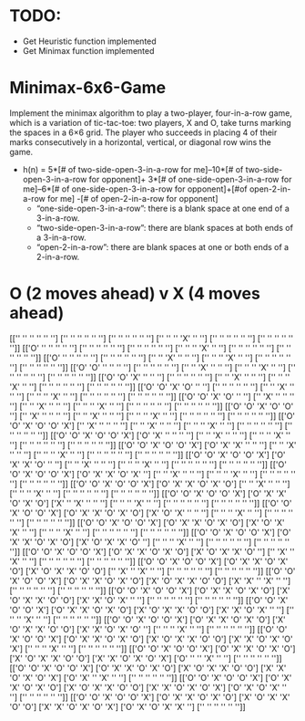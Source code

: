 # TODO:
* Get Heuristic function implemented
* Get Minimax function implemented

# Minimax-6x6-Game
Implement the minimax  algorithm to  play  a  two-player, four-in-a-row  game,  which  is a variation of tic-tac-toe: two players, X and O, take turns marking the spaces in a 6×6 grid. The player who succeeds in placing 4 of their marks consecutively in a horizontal, vertical, or diagonal row wins the game.

* h(n) = 5*[# of two-side-open-3-in-a-row for me]–10*[# of two-side-open-3-in-a-row for opponent]+ 3*[# of one-side-open-3-in-a-row for me]–6*[# of one-side-open-3-in-a-row for opponent]+[#of open-2-in-a-row for me] -[# of open-2-in-a-row for opponent]
    * “one-side-open-3-in-a-row”: there is a blank space at one end of a 3-in-a-row.
    * “two-side-open-3-in-a-row”: there are blank spaces at both ends of a 3-in-a-row.
    * “open-2-in-a-row”: there are blank spaces at one or both ends of a 2-in-a-row.

# O (2 moves ahead) v X (4 moves ahead)
[['' '' '' '' '' '']
 ['' '' '' '' '' '']
 ['' '' '' '' '' '']
 ['' '' '' 'X' '' '']
 ['' '' '' '' '' '']
 ['' '' '' '' '' '']]
[['O' '' '' '' '' '']
 ['' '' '' '' '' '']
 ['' '' '' '' '' '']
 ['' '' '' 'X' '' '']
 ['' '' '' '' '' '']
 ['' '' '' '' '' '']]
[['O' '' '' '' '' '']
 ['' '' '' '' '' '']
 ['' '' 'X' '' '' '']
 ['' '' '' 'X' '' '']
 ['' '' '' '' '' '']
 ['' '' '' '' '' '']]
[['O' 'O' '' '' '' '']
 ['' '' '' '' '' '']
 ['' '' 'X' '' '' '']
 ['' '' '' 'X' '' '']
 ['' '' '' '' '' '']
 ['' '' '' '' '' '']]
[['O' 'O' 'X' '' '' '']
 ['' '' '' '' '' '']
 ['' '' 'X' '' '' '']
 ['' '' '' 'X' '' '']
 ['' '' '' '' '' '']
 ['' '' '' '' '' '']]
[['O' 'O' 'X' 'O' '' '']
 ['' '' '' '' '' '']
 ['' '' 'X' '' '' '']
 ['' '' '' 'X' '' '']
 ['' '' '' '' '' '']
 ['' '' '' '' '' '']]
[['O' 'O' 'X' 'O' '' '']
 ['' 'X' '' '' '' '']
 ['' '' 'X' '' '' '']
 ['' '' '' 'X' '' '']
 ['' '' '' '' '' '']
 ['' '' '' '' '' '']]
[['O' 'O' 'X' 'O' 'O' '']
 ['' 'X' '' '' '' '']
 ['' '' 'X' '' '' '']
 ['' '' '' 'X' '' '']
 ['' '' '' '' '' '']
 ['' '' '' '' '' '']]
[['O' 'O' 'X' 'O' 'O' 'X']
 ['' 'X' '' '' '' '']
 ['' '' 'X' '' '' '']
 ['' '' '' 'X' '' '']
 ['' '' '' '' '' '']
 ['' '' '' '' '' '']]
[['O' 'O' 'X' 'O' 'O' 'X']
 ['O' 'X' '' '' '' '']
 ['' '' 'X' '' '' '']
 ['' '' '' 'X' '' '']
 ['' '' '' '' '' '']
 ['' '' '' '' '' '']]
[['O' 'O' 'X' 'O' 'O' 'X']
 ['O' 'X' 'X' '' '' '']
 ['' '' 'X' '' '' '']
 ['' '' '' 'X' '' '']
 ['' '' '' '' '' '']
 ['' '' '' '' '' '']]
[['O' 'O' 'X' 'O' 'O' 'X']
 ['O' 'X' 'X' 'O' '' '']
 ['' '' 'X' '' '' '']
 ['' '' '' 'X' '' '']
 ['' '' '' '' '' '']
 ['' '' '' '' '' '']]
[['O' 'O' 'X' 'O' 'O' 'X']
 ['O' 'X' 'X' 'O' 'X' '']
 ['' '' 'X' '' '' '']
 ['' '' '' 'X' '' '']
 ['' '' '' '' '' '']
 ['' '' '' '' '' '']]
[['O' 'O' 'X' 'O' 'O' 'X']
 ['O' 'X' 'X' 'O' 'X' 'O']
 ['' '' 'X' '' '' '']
 ['' '' '' 'X' '' '']
 ['' '' '' '' '' '']
 ['' '' '' '' '' '']]
[['O' 'O' 'X' 'O' 'O' 'X']
 ['O' 'X' 'X' 'O' 'X' 'O']
 ['X' '' 'X' '' '' '']
 ['' '' '' 'X' '' '']
 ['' '' '' '' '' '']
 ['' '' '' '' '' '']]
[['O' 'O' 'X' 'O' 'O' 'X']
 ['O' 'X' 'X' 'O' 'X' 'O']
 ['X' 'O' 'X' '' '' '']
 ['' '' '' 'X' '' '']
 ['' '' '' '' '' '']
 ['' '' '' '' '' '']]
[['O' 'O' 'X' 'O' 'O' 'X']
 ['O' 'X' 'X' 'O' 'X' 'O']
 ['X' 'O' 'X' 'X' '' '']
 ['' '' '' 'X' '' '']
 ['' '' '' '' '' '']
 ['' '' '' '' '' '']]
[['O' 'O' 'X' 'O' 'O' 'X']
 ['O' 'X' 'X' 'O' 'X' 'O']
 ['X' 'O' 'X' 'X' 'O' '']
 ['' '' '' 'X' '' '']
 ['' '' '' '' '' '']
 ['' '' '' '' '' '']]
[['O' 'O' 'X' 'O' 'O' 'X']
 ['O' 'X' 'X' 'O' 'X' 'O']
 ['X' 'O' 'X' 'X' 'O' '']
 ['' 'X' '' 'X' '' '']
 ['' '' '' '' '' '']
 ['' '' '' '' '' '']]
[['O' 'O' 'X' 'O' 'O' 'X']
 ['O' 'X' 'X' 'O' 'X' 'O']
 ['X' 'O' 'X' 'X' 'O' 'O']
 ['' 'X' '' 'X' '' '']
 ['' '' '' '' '' '']
 ['' '' '' '' '' '']]
[['O' 'O' 'X' 'O' 'O' 'X']
 ['O' 'X' 'X' 'O' 'X' 'O']
 ['X' 'O' 'X' 'X' 'O' 'O']
 ['X' 'X' '' 'X' '' '']
 ['' '' '' '' '' '']
 ['' '' '' '' '' '']]
[['O' 'O' 'X' 'O' 'O' 'X']
 ['O' 'X' 'X' 'O' 'X' 'O']
 ['X' 'O' 'X' 'X' 'O' 'O']
 ['X' 'X' 'O' 'X' '' '']
 ['' '' '' '' '' '']
 ['' '' '' '' '' '']]
[['O' 'O' 'X' 'O' 'O' 'X']
 ['O' 'X' 'X' 'O' 'X' 'O']
 ['X' 'O' 'X' 'X' 'O' 'O']
 ['X' 'X' 'O' 'X' '' '']
 ['' '' '' 'X' '' '']
 ['' '' '' '' '' '']]
[['O' 'O' 'X' 'O' 'O' 'X']
 ['O' 'X' 'X' 'O' 'X' 'O']
 ['X' 'O' 'X' 'X' 'O' 'O']
 ['X' 'X' 'O' 'X' 'O' '']
 ['' '' '' 'X' '' '']
 ['' '' '' '' '' '']]
[['O' 'O' 'X' 'O' 'O' 'X']
 ['O' 'X' 'X' 'O' 'X' 'O']
 ['X' 'O' 'X' 'X' 'O' 'O']
 ['X' 'X' 'O' 'X' 'O' 'X']
 ['' '' '' 'X' '' '']
 ['' '' '' '' '' '']]
[['O' 'O' 'X' 'O' 'O' 'X']
 ['O' 'X' 'X' 'O' 'X' 'O']
 ['X' 'O' 'X' 'X' 'O' 'O']
 ['X' 'X' 'O' 'X' 'O' 'X']
 ['O' '' '' 'X' '' '']
 ['' '' '' '' '' '']]
[['O' 'O' 'X' 'O' 'O' 'X']
 ['O' 'X' 'X' 'O' 'X' 'O']
 ['X' 'O' 'X' 'X' 'O' 'O']
 ['X' 'X' 'O' 'X' 'O' 'X']
 ['O' 'X' '' 'X' '' '']
 ['' '' '' '' '' '']]
[['O' 'O' 'X' 'O' 'O' 'X']
 ['O' 'X' 'X' 'O' 'X' 'O']
 ['X' 'O' 'X' 'X' 'O' 'O']
 ['X' 'X' 'O' 'X' 'O' 'X']
 ['O' 'X' 'O' 'X' '' '']
 ['' '' '' '' '' '']]
[['O' 'O' 'X' 'O' 'O' 'X']
 ['O' 'X' 'X' 'O' 'X' 'O']
 ['X' 'O' 'X' 'X' 'O' 'O']
 ['X' 'X' 'O' 'X' 'O' 'X']
 ['O' 'X' 'O' 'X' 'X' '']
 ['' '' '' '' '' '']]
